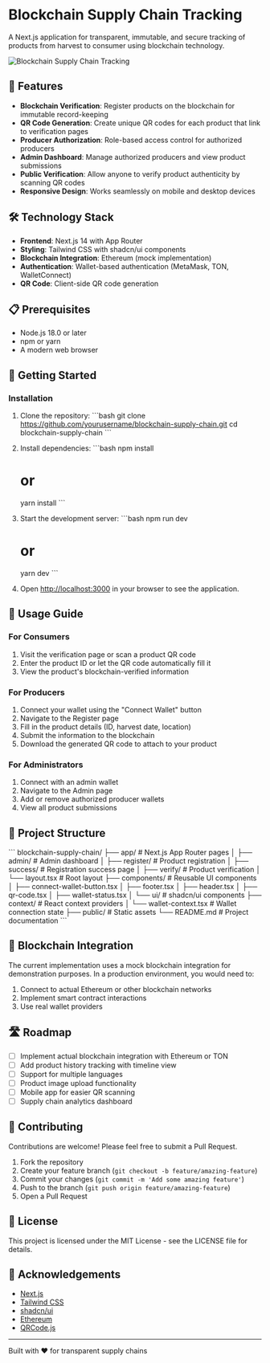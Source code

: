 # Blockchain Supply Chain Tracking

A Next.js application for transparent, immutable, and secure tracking of products from harvest to consumer using blockchain technology.

![Blockchain Supply Chain Tracking](/placeholder.svg?height=400&width=800)

## 🌟 Features

- **Blockchain Verification**: Register products on the blockchain for immutable record-keeping
- **QR Code Generation**: Create unique QR codes for each product that link to verification pages
- **Producer Authorization**: Role-based access control for authorized producers
- **Admin Dashboard**: Manage authorized producers and view product submissions
- **Public Verification**: Allow anyone to verify product authenticity by scanning QR codes
- **Responsive Design**: Works seamlessly on mobile and desktop devices

## 🛠️ Technology Stack

- **Frontend**: Next.js 14 with App Router
- **Styling**: Tailwind CSS with shadcn/ui components
- **Blockchain Integration**: Ethereum (mock implementation)
- **Authentication**: Wallet-based authentication (MetaMask, TON, WalletConnect)
- **QR Code**: Client-side QR code generation

## 📋 Prerequisites

- Node.js 18.0 or later
- npm or yarn
- A modern web browser

## 🚀 Getting Started

### Installation

1. Clone the repository:
   \`\`\`bash
   git clone https://github.com/yourusername/blockchain-supply-chain.git
   cd blockchain-supply-chain
   \`\`\`

2. Install dependencies:
   \`\`\`bash
   npm install
   # or
   yarn install
   \`\`\`

3. Start the development server:
   \`\`\`bash
   npm run dev
   # or
   yarn dev
   \`\`\`

4. Open [http://localhost:3000](http://localhost:3000) in your browser to see the application.

## 📱 Usage Guide

### For Consumers

1. Visit the verification page or scan a product QR code
2. Enter the product ID or let the QR code automatically fill it
3. View the product's blockchain-verified information

### For Producers

1. Connect your wallet using the "Connect Wallet" button
2. Navigate to the Register page
3. Fill in the product details (ID, harvest date, location)
4. Submit the information to the blockchain
5. Download the generated QR code to attach to your product

### For Administrators

1. Connect with an admin wallet
2. Navigate to the Admin page
3. Add or remove authorized producer wallets
4. View all product submissions

## 📁 Project Structure

\`\`\`
blockchain-supply-chain/
├── app/                    # Next.js App Router pages
│   ├── admin/              # Admin dashboard
│   ├── register/           # Product registration
│   ├── success/            # Registration success page
│   ├── verify/             # Product verification
│   └── layout.tsx          # Root layout
├── components/             # Reusable UI components
│   ├── connect-wallet-button.tsx
│   ├── footer.tsx
│   ├── header.tsx
│   ├── qr-code.tsx
│   ├── wallet-status.tsx
│   └── ui/                 # shadcn/ui components
├── context/                # React context providers
│   └── wallet-context.tsx  # Wallet connection state
├── public/                 # Static assets
└── README.md               # Project documentation
\`\`\`

## 🔄 Blockchain Integration

The current implementation uses a mock blockchain integration for demonstration purposes. In a production environment, you would need to:

1. Connect to actual Ethereum or other blockchain networks
2. Implement smart contract interactions
3. Use real wallet providers

## 🛣️ Roadmap

- [ ] Implement actual blockchain integration with Ethereum or TON
- [ ] Add product history tracking with timeline view
- [ ] Support for multiple languages
- [ ] Product image upload functionality
- [ ] Mobile app for easier QR scanning
- [ ] Supply chain analytics dashboard

## 🤝 Contributing

Contributions are welcome! Please feel free to submit a Pull Request.

1. Fork the repository
2. Create your feature branch (`git checkout -b feature/amazing-feature`)
3. Commit your changes (`git commit -m 'Add some amazing feature'`)
4. Push to the branch (`git push origin feature/amazing-feature`)
5. Open a Pull Request

## 📜 License

This project is licensed under the MIT License - see the LICENSE file for details.

## 🙏 Acknowledgements

- [Next.js](https://nextjs.org/)
- [Tailwind CSS](https://tailwindcss.com/)
- [shadcn/ui](https://ui.shadcn.com/)
- [Ethereum](https://ethereum.org/)
- [QRCode.js](https://github.com/soldair/node-qrcode)

---

Built with ❤️ for transparent supply chains

